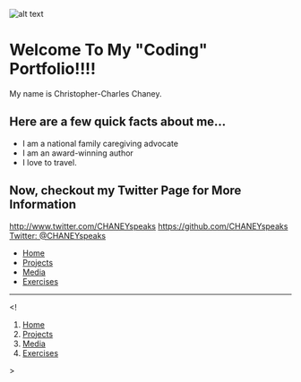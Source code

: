 ![alt text](https://static.wixstatic.com/media/287855_89fa1766b3eb4c46a645db28c61ada32~mv2_d_3456_4608_s_4_2.jpg/v1/fill/w_481,h_408,al_c,q_80,usm_0.66_1.00_0.01/287855_89fa1766b3eb4c46a645db28c61ada32~mv2_d_3456_4608_s_4_2.webp)


# Welcome To My "Coding" Portfolio!!!!

My name is Christopher-Charles Chaney.

## Here are a few quick facts about me...

- I am a national family caregiving advocate
- I am an award-winning author
- I love to travel.

##  Now, checkout my Twitter Page for More Information
http://www.twitter.com/CHANEYspeaks
https://github.com/CHANEYspeaks
[Twitter: @CHANEYspeaks](https://twitter.com/CHANEYspeaks)


</h3>
<ul>
  <li class="factoid"><a href="index.html.">Home</a></li>
  <li class="factoid"><a href="projects/index.html.">Projects</a></li>
  <li class="factoid"><a href="media/index.html.">Media</a>
  <li class="factoid"><a href="exercises/index.html.">Exercises</a></a>
  </li>
</ul>
<hr />















<!<div class="navigation">
  <ol>
    <li>
      <a href="index.html.">Home</a>
    </li>
    <li>
      <a href="projects/index.html.">Projects</a>
    </li>
        <li>
          <a href="media/index.html.">Media</a>
        </li>
            <li>
              <a href="exercises/index.html.">Exercises</a>
            </li>
          </ol>>
